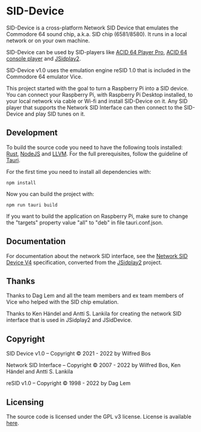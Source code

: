 # SID-Device

SID-Device is a cross-platform Network SID Device that emulates
the Commodore 64 sound chip, a.k.a. SID chip (6581/8580).
It runs in a local network or on your own machine.

SID-Device can be used by SID-players like
[ACID 64 Player Pro](https://www.acid64.com), 
[ACID 64 console player](https://github.com/WilfredC64/acid64c) and
[JSidplay2](https://sourceforge.net/projects/jsidplay2/).

SID-Device v1.0 uses the emulation engine reSID 1.0 that is included in the Commodore 64 emulator Vice.

This project started with the goal to turn a Raspberry Pi
into a SID device.
You can connect your Raspberry Pi, with Raspberry Pi Desktop installed,
to your local network via cable or Wi-fi and install SID-Device on it. 
Any SID player that supports the Network SID Interface
can then connect to the SID-Device and play SID tunes on it.

## Development

To build the source code you need to have the following tools installed: 
[Rust](https://www.rust-lang.org/),
[NodeJS](https://nodejs.org/) and
[LLVM](https://llvm.org/). 
For the full prerequisites, follow the guideline of [Tauri](https://tauri.studio/v1/guides/getting-started/prerequisites).

For the first time you need to install all dependencies with:

```
npm install
```

Now you can build the project with:

```
npm run tauri build
```

If you want to build the application on Raspberry Pi, make sure to change the "targets" property value "all" to "deb" in file tauri.conf.json.


## Documentation

For documentation about the network SID interface, see the
[Network SID Device V4](https://htmlpreview.github.io/?https://github.com/WilfredC64/acid64c/blob/master/docs/network_sid_device_v4.html) specification,
converted from the
[JSidplay2](https://sourceforge.net/p/jsidplay2/code/HEAD/tree/trunk/jsidplay2/src/main/asciidoc/netsiddev.adoc) project.


## Thanks

Thanks to Dag Lem and all the team members and ex team members of Vice who
helped with the SID chip emulation.

Thanks to Ken H&auml;ndel and Antti S. Lankila for creating the network SID interface that is used in JSidplay2 and JSidDevice.


## Copyright

SID Device v1.0 &ndash; Copyright &#xa9; 2021 - 2022 by Wilfred Bos

Network SID Interface &ndash; Copyright &#xa9; 2007 - 2022
by Wilfred Bos, Ken H&auml;ndel and Antti S. Lankila

reSID v1.0 &ndash; Copyright &#xa9; 1998 - 2022 by Dag Lem


## Licensing

The source code is licensed under the GPL v3 license. License is available [here](/LICENSE).
